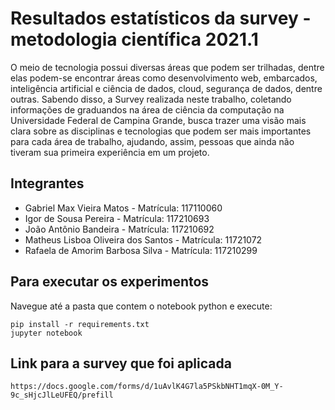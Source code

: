 # Resultados estatísticos da survey - metodologia científica 2021.1

O meio de tecnologia possui diversas áreas que podem ser trilhadas, dentre elas podem-se encontrar áreas como desenvolvimento web, embarcados, inteligência artificial e ciência de dados, cloud, segurança de dados, dentre outras. Sabendo disso, a Survey realizada neste trabalho, coletando informações de graduandos na área de ciência da computação na Universidade Federal de Campina Grande, busca trazer uma visão mais clara sobre as disciplinas e tecnologias que podem ser mais importantes para cada área de trabalho, ajudando, assim, pessoas que ainda não tiveram sua primeira experiência em um projeto.

## Integrantes

- Gabriel Max Vieira Matos - Matrícula: 117110060
- Igor de Sousa Pereira - Matrícula: 117210693
- João Antônio Bandeira - Matrícula: 117210692
- Matheus Lisboa Oliveira dos Santos - Matrícula: 11721072
- Rafaela de Amorim Barbosa Silva - Matrícula: 117210299

## Para executar os experimentos

Navegue até a pasta que contem o notebook python e execute:

```
pip install -r requirements.txt
jupyter notebook
```

## Link para a survey que foi aplicada
```
https://docs.google.com/forms/d/1uAvlK4G7la5PSkbNHT1mqX-0M_Y-9c_sHjcJlLeUFEQ/prefill
```